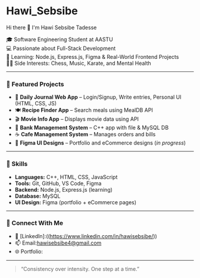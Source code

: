 # Hawi_Sebsibe
Hi there 👋 I'm Hawi Sebsibe Tadesse

🎓 Software Engineering Student at AASTU  
💻 Passionate about Full-Stack Development   
🚀 Learning: Node.js, Express.js, Figma & Real-World Frontend Projects  
🧘‍♀️ Side Interests: Chess, Music, Karate, and Mental Health

---

### 💼 Featured Projects
- 📓 **Daily Journal Web App** – Login/Signup, Write entries, Personal UI (HTML, CSS, JS)
- 🍽️ **Recipe Finder App** – Search meals using MealDB API
- 🎬 **Movie Info App** – Displays movie data using API
- 🏦 **Bank Management System** – C++ app with file & MySQL DB
- ☕ **Cafe Management System** – Manages orders and bills
- 🎨 **Figma UI Designs** – Portfolio and eCommerce designs (*in progress*)

---

### 🧠 Skills
- **Languages:** C++, HTML, CSS, JavaScript  
- **Tools:** Git, GitHub, VS Code, Figma  
- **Backend:** Node.js, Express.js (learning)  
- **Database:** MySQL  
- **UI Design:** Figma (portfolio + eCommerce pages)

---

### 🔗 Connect With Me
- 💼 [LinkedIn]:((https://www.linkedin.com/in/hawisebsibe/))  
- 📫 Email:hawisebsibe4@gmail.com 
- 🌐 Portfolio: 

---

> “Consistency over intensity. One step at a time.” 
